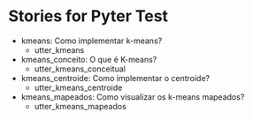 
# Stories for Pyter Test

* kmeans: Como implementar k-means?   <!-- predicted: afirmar: Como implementar k-means? -->
  * utter_kmeans   <!-- predicted: action_default_fallback -->
* kmeans_conceito: O que é K-means?   <!-- predicted: afirmar: O que é K-means? -->
  * utter_kmeans_conceitual   <!-- predicted: action_default_fallback -->
* kmeans_centroide: Como implementar o centroide?   <!-- predicted: afirmar: Como implementar o centroide? -->
  * utter_kmeans_centroide   <!-- predicted: action_default_fallback -->
* kmeans_mapeados: Como visualizar os k-means mapeados?   <!-- predicted: sobre_jupyter: Como visualizar os k-means mapeados? -->
  * utter_kmeans_mapeados   <!-- predicted: action_default_fallback -->
